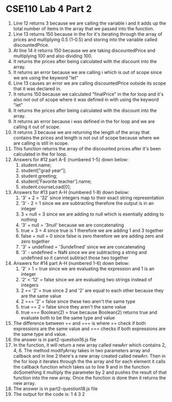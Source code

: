 # CSE110 Lab 4 Part 2
1. Line 12 returns 3 because we are calling the variable i and it adds up the total number of items in the array that we passed into the function.
2. Line 13 returns 150 because in the for it's iterating through the array of prices and multiplying 0.5 (1-0.5) and storing into the variable called discountedPrice.
3. At line 14 it returns 150 because we are taking discountedPrice and multiplying 100 and also dividing 100. 
4. It returns the prices after being calculated with the discount into the array. 
5. It returns an error because we are calling i which is out of scope since we are using the keyword "let"
6. Line 13 causes an error we are calling discountedPrice outside its scope that it was declared in.
7. It returns 150 because we calculated "finalPrice" in the for loop and it's also not out of scope where it was defined in with using the keyword "let"
8. It returns the prices after being calculated with the discount into the array. 
9. It returns an error because i was defined in the for loop and we are calling it out of scope. 
10. It returns 3 because we are returning the length of the array that contains the prices and length is not out of scope because where we are calling is still in scope.
11. This function returns the array of the discounted prices after it's been calculated in the for loop.
12. Answers for #12 part A-E (numbered 1-5) down below:
    1. student.name; 
    2. student["grad year"];
    3. student.greeting;
    4. student['Favorite teacher'].name;
    5. student.courseLoad[0];
13. Answers for #13 part A-H (numbered 1-8) down below:
    1.  '3' + 2 = '32' since integers map to their exact string representation
    2.  ‘3’ - 2 = 1 since we are subtracting therefore the output is in an integer
    3.  3 + null = 3 since we are adding to null which is esentially adding to nothing
    4.  ‘3’ + null = '3null' because we are concatenating 
    5.  true + 3 = 4 since true is 1 therefore we are adding 1 and 3 together 
    6.  false + null = 0 since false is zero therefore we are adding zero and zero together
    7.  '3' + undefined = '3undefined' since we are concatenating 
    8.  '3' - undefined = NaN since we are subtracting a string and undefined so it cannot subtract those two together
14. Answers for #14 part A-H (numbered 1-6) down below:
    1.  '2’ > 1 = true since we are evaluating the expression and 1 is an integer
    2.  ‘2’ < ‘12’ = false since we are evaluating two strings instead of integers
    3.  2 == ‘2’ = true since 2 and '2' are equal to each other because they are the same value 
    4.  2 === ‘2’ = false since these two aren't the same type
    5.  true == 2 = false since they aren't the same value
    6.  true === Boolean(2) = true because Boolean(2) returns true and evaluate both to be the same type and value
15. The difference between == and === is where == check if both expressions are the same value and === checks if both expressions are the same type and value.
16. the answer is in part2-question16.js file 
17. In the function, it will return a new array called newArr which contains 2, 4, 6. The method modifyArray takes in two parameters array and callback and in line 2 there's a new array created called newArr. Then in the for loop it iterates through the the array and for each element it calls the callback function which takes us to line 9 and in the function doSomething it multiply the parameter by 2 and pushes the result of that function into the new array. Once the function is done then it returns the new array.
18. The answer is in part2-question18.js file
19. The output for the code is: 1 4 3 2 

